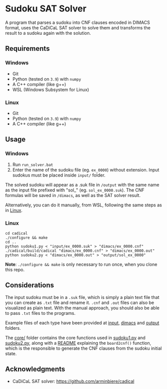 # Sudoku SAT Solver
A program that parses a sudoku into CNF clauses encoded in DIMACS format, uses the CaDiCaL SAT solver to solve them and transforms the result to a sudoku again with the solution.

## Requirements
### Windows
- Git
- Python (tested on `3.9`) with `numpy`
- A C++ compiler (like g++)
- WSL (Windows Subsystem for Linux)
### Linux
- Git
- Python (tested on `3.9`) with `numpy`
- A C++ compiler (like g++)

## Usage
### Windows
1. Run `run_solver.bat`
2. Enter the name of the sudoku file (eg. `ex_0000`) without extension. Input sudokus must be placed inside `input/` folder.

The solved sudoku will appear as a .suk file in `/output` with the same name as the input file prefixed with "sol_" (eg. `sol_ex_0000.suk`). The CNF formulas will be saved in `/dimacs`, as well as the SAT solver result.

Alternatively, you can do it manually, from WSL, following the same steps as in [Linux](#linux-1).
### Linux
```
cd cadical
./configure && make
cd ..
python sudoku1.py < "input/ex_0000.suk" > "dimacs/ex_0000.cnf"
./cadical/build/cadical "dimacs/ex_0000.cnf" > "dimacs/ex_0000.out"
python sudoku2.py < "dimacs/ex_0000.out" > "output/sol_ex_0000"
```
**Note**: `./configure && make` is only necessary to run once, when you clone this repo.

## Considerations
The input sudoku must be in a `.suk` file, which is simply a plain text file that you can create as `.txt` file and rename it. `.cnf` and `.out` files can also be visualized as plain text. With the manual approach, you should also be able to pass `.txt` files to the programs.

Example files of each type have been provided at [input](input), [dimacs](dimacs) and [output](output) folders.

The [core/](core) folder contains the core functions used in [sudoku1.py](sudoku1.py) and [sudoku2.py](sudoku2.py), along with a [README](core/README.md) explaining the `board2cnf()` function, which is the responsible to generate the CNF clauses from the sudoku initial state.

## Acknowledgments
- CaDiCaL SAT solver: https://github.com/arminbiere/cadical
